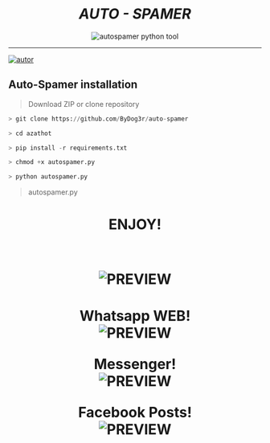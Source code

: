<h1 align="center"> <i> AUTO - SPAMER </i> </h1>
<p align="center">
  <img src="https://i.postimg.cc/xd0LkCgn/logo.png" alt="autospamer python tool">
</p>
<hr>

[![autor]][baidog]


## Auto-Spamer installation

> Download   ZIP or clone repository

```python
> git clone https://github.com/ByDog3r/auto-spamer

> cd azathot

> pip install -r requirements.txt

> chmod +x autospamer.py

> python autospamer.py
```


> autospamer.py


<h1 align="center"> ENJOY! </h1><br>


<h1 align="center">
  <img src="https://i.postimg.cc/SQv0DYz1/2.png" alt="PREVIEW">
  <br>
</p>

<h1 align="center"> Whatsapp WEB!<br>
  <img src="https://i.postimg.cc/C1r2P9dn/whats.png" alt="PREVIEW">
  <br>
</p>

<p align="center"> Messenger!<br>
  <img src="https://i.postimg.cc/0NgxTFQh/messenger.png" alt="PREVIEW">
  <br>
</p>

<p align="center"> Facebook Posts!<br>
  <img src="https://i.postimg.cc/Pr35RS1k/3.png" alt="PREVIEW">
  <br>
</p>


<!-- MarkDown Links & Images -->
[autor]: https://img.shields.io/badge/Author%3A-%40ByDog3r-blueviolet "Autor."
[baidog]: https://github.com/ByDog3r

